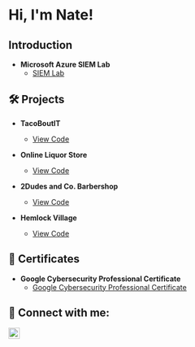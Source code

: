 # Hi, I'm Nate!  

## Introduction  

- **Microsoft Azure SIEM Lab**  
  - [SIEM Lab](https://github.com/barneybro/SIEM_In_Azure)  

## 🛠️ Projects  

- **TacoBoutIT**  
  - [View Code](https://github.com/barneybro/TacoBoutITMain)  

- **Online Liquor Store**  
  - [View Code](https://github.com/barneybro/Online-Liquor-Store)  

- **2Dudes and Co. Barbershop**  
  - [View Code](https://github.com/barneybro/2Dudes-and-Co-Barbershop)  

- **Hemlock Village**  
  - [View Code](https://github.com/barneybro/HemlockVillage)  

## 📃 Certificates  

- **Google Cybersecurity Professional Certificate**  
  - [Google Cybersecurity Professional Certificate](https://www.coursera.org/account/accomplishments/specialization/UYNX9LW4JNEK)  

## 🤳 Connect with me:  

[<img align="left" alt="Nathan Barnhart | LinkedIn" width="22px" src="https://cdn.jsdelivr.net/npm/simple-icons@v3/icons/linkedin.svg" />][linkedin]  

[linkedin]: https://www.linkedin.com/in/nathan-barnhart-9b6647294/  


<!--
**joshmadakor1/joshmadakor1** is a ✨ _special_ ✨ repository because its `README.md` (this file) appears on your GitHub profile.

Here are some ideas to get you started:

- 🔭 I’m currently working on ...
- 🌱 I’m currently learning ...
- 👯 I’m looking to collaborate on ...
- 🤔 I’m looking for help with ...
- 💬 Ask me about ...
- 📫 How to reach me: ...
- 😄 Pronouns: ...
- ⚡ Fun fact: ...
-->
